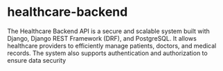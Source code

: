 # healthcare-backend
The Healthcare Backend API is a secure and scalable system built with Django, Django REST Framework (DRF), and PostgreSQL. It allows healthcare providers to efficiently manage patients, doctors, and medical records. The system also supports authentication and authorization to ensure data security
